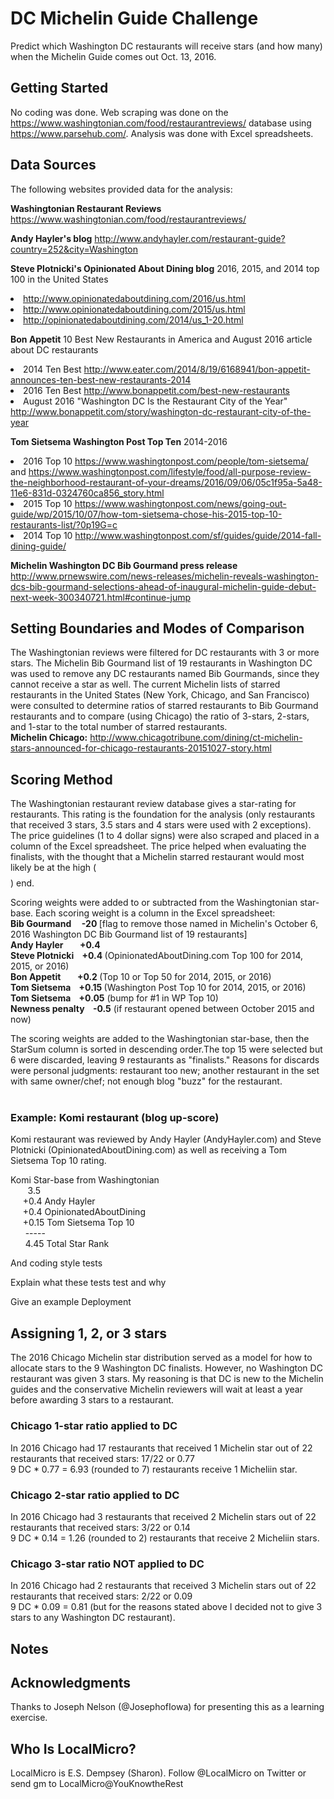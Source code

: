 <h1>DC Michelin Guide Challenge</h1>

Predict which Washington DC restaurants will receive stars (and how many) when the Michelin Guide comes out Oct. 13, 2016.

<h2>Getting Started</h2>

No coding was done. Web scraping was done on the <a href="https://www.washingtonian.com/food/restaurantreviews/" target="_blank">https://www.washingtonian.com/food/restaurantreviews/</a>
 database using <a href="https://www.parsehub.com/" target="_blank">https://www.parsehub.com/</a>. Analysis was done with Excel spreadsheets. 

<h2>Data Sources</h2>

The following websites provided data for the analysis:</br>

<strong>Washingtonian Restaurant Reviews</strong> <a href="https://www.washingtonian.com/food/restaurantreviews/" target="_blank">https://www.washingtonian.com/food/restaurantreviews/</a></br>

<strong>Andy Hayler's blog</strong> <a href="http://www.andyhayler.com/restaurant-guide?country=252&city=Washington" target="_blank">http://www.andyhayler.com/restaurant-guide?country=252&city=Washington</a> </br>


<strong>Steve Plotnicki's Opinionated About Dining blog</strong> 2016, 2015, and 2014 top 100 in the United States</br>
<li><a href="http://www.opinionatedaboutdining.com/2016/us.html" target="_blank">http://www.opinionatedaboutdining.com/2016/us.html</a></br>
<li><a href="http://www.opinionatedaboutdining.com/2015/us.html" target="_blank">http://www.opinionatedaboutdining.com/2015/us.html</a></br>
<li><a href="http://opinionatedaboutdining.com/2014/us_1-20.html" target="_blank">http://opinionatedaboutdining.com/2014/us_1-20.html</a>
</br>

<strong>Bon Appetit</strong> 10 Best New Restaurants in America and August 2016 article about DC restaurants
<li>2014 Ten Best <a href="http://www.eater.com/2014/8/19/6168941/bon-appetit-announces-ten-best-new-restaurants-2014" target="_blank">http://www.eater.com/2014/8/19/6168941/bon-appetit-announces-ten-best-new-restaurants-2014</a>
</br>
<li>2016 Ten Best <a href="http://www.bonappetit.com/best-new-restaurants" target="_blank">http://www.bonappetit.com/best-new-restaurants</a>
</br>
<li>August 2016 "Washington DC Is the Restaurant City of the Year" <a href="http://www.bonappetit.com/story/washington-dc-restaurant-city-of-the-year" target="_blank">http://www.bonappetit.com/story/washington-dc-restaurant-city-of-the-year</a>
</br>

<strong>Tom Sietsema Washington Post Top Ten</strong> 2014-2016 
<li>2016 Top 10 <a href="https://www.washingtonpost.com/people/tom-sietsema/" target="_blank">https://www.washingtonpost.com/people/tom-sietsema/</a> and <a href="https://www.washingtonpost.com/lifestyle/food/all-purpose-review-the-neighborhood-restaurant-of-your-dreams/2016/09/06/05c1f95a-5a48-11e6-831d-0324760ca856_story.html" target="_blank">https://www.washingtonpost.com/lifestyle/food/all-purpose-review-the-neighborhood-restaurant-of-your-dreams/2016/09/06/05c1f95a-5a48-11e6-831d-0324760ca856_story.html</a>
</br>
<li>2015 Top 10 <a href="https://www.washingtonpost.com/news/going-out-guide/wp/2015/10/07/how-tom-sietsema-chose-his-2015-top-10-restaurants-list/?0p19G=c" target="_blank">https://www.washingtonpost.com/news/going-out-guide/wp/2015/10/07/how-tom-sietsema-chose-his-2015-top-10-restaurants-list/?0p19G=c</a>
</br>
<li>2014 Top 10 <a href="http://www.washingtonpost.com/sf/guides/guide/2014-fall-dining-guide/" target="_blank">http://www.washingtonpost.com/sf/guides/guide/2014-fall-dining-guide/</a>
</br>

<strong>Michelin Washington DC Bib Gourmand press release</strong> <a href="http://www.prnewswire.com/news-releases/michelin-reveals-washington-dcs-bib-gourmand-selections-ahead-of-inaugural-michelin-guide-debut-next-week-300340721.html#continue-jump" target="_blank">http://www.prnewswire.com/news-releases/michelin-reveals-washington-dcs-bib-gourmand-selections-ahead-of-inaugural-michelin-guide-debut-next-week-300340721.html#continue-jump</a>
</br>


<h2>Setting Boundaries and Modes of Comparison</h2>

The Washingtonian reviews were filtered for DC restaurants with 3 or more stars. The Michelin Bib Gourmand list of 19 restaurants in Washington DC was used to remove any DC restaurants named Bib Gourmands, since they cannot receive a star as well. The current Michelin lists of starred restaurants in the United States (New York, Chicago, and San Francisco) were consulted to determine ratios of starred restaurants to Bib Gourmand restaurants and to compare (using Chicago) the ratio of 3-stars, 2-stars, and 1-star to the total number of starred restaurants.
</br>
<strong>Michelin Chicago:</strong> <a href="http://www.chicagotribune.com/dining/ct-michelin-stars-announced-for-chicago-restaurants-20151027-story.html" target="_blank">http://www.chicagotribune.com/dining/ct-michelin-stars-announced-for-chicago-restaurants-20151027-story.html</a></br>


<h2>Scoring Method</h2>

The Washingtonian restaurant review database gives a star-rating for restaurants. This rating is the foundation for the analysis (only restaurants that received 3 stars, 3.5 stars and 4 stars were used with 2 exceptions). </br>The price guidelines (1 to 4 dollar signs) were also scraped and placed in a column of the Excel spreadsheet. The price helped when evaluating the finalists, with the thought that a Michelin starred restaurant would most likely be at the high ($$$$) end.</br>


Scoring weights were added to or subtracted from the Washingtonian star-base. Each scoring weight is a column in the Excel spreadsheet:</br>
<strong>Bib Gourmand&nbsp;&nbsp;&nbsp;&nbsp; -20 </strong>[flag to remove those named in Michelin's October 6, 2016 Washington DC Bib Gourmand list of 19 restaurants]</br>
<strong>Andy Hayler&nbsp;&nbsp;&nbsp;&nbsp;&nbsp;&nbsp;&nbsp; +0.4 </strong></br>
<strong>Steve Plotnicki&nbsp;&nbsp;&nbsp; +0.4 </strong>(OpinionatedAboutDining.com Top 100 for 2014, 2015, or 2016)</br>
<strong>Bon Appetit&nbsp;&nbsp;&nbsp;&nbsp;&nbsp;&nbsp;&nbsp; +0.2 </strong>(Top 10 or Top 50 for 2014, 2015, or 2016) </br>
<strong>Tom Sietsema&nbsp;&nbsp;&nbsp; +0.15 </strong>(Washington Post Top 10 for 2014, 2015, or 2016) </br>
<strong>Tom Sietsema&nbsp;&nbsp;&nbsp; +0.05</strong> (bump for #1 in WP Top 10)</br>
<strong>Newness penalty&nbsp;&nbsp;&nbsp; -0.5</strong> (if restaurant opened between October 2015 and now)</br>


The scoring weights are added to the Washingtonian star-base, then the StarSum column is sorted in descending order.The top 15 were selected but 6 were discarded, leaving 9 restaurants as "finalists."  Reasons for discards were personal judgments: restaurant too new; another restaurant in the set with same owner/chef; not enough blog "buzz" for the restaurant.</br>
 </br>

<h3>Example: Komi restaurant (blog up-score)</h3>
Komi restaurant was reviewed by Andy Hayler (AndyHayler.com) and Steve Plotnicki (OpinionatedAboutDining.com) as well as receiving a Tom Sietsema Top 10 rating.</br>

Komi Star-base from Washingtonian</br>
&nbsp;&nbsp;&nbsp;&nbsp;&nbsp;&nbsp; 3.5</br>
&nbsp;&nbsp;&nbsp;&nbsp;&nbsp;+0.4 Andy Hayler</br>
&nbsp;&nbsp;&nbsp;&nbsp;&nbsp;+0.4 OpinionatedAboutDining</br>
&nbsp;&nbsp;&nbsp;&nbsp;&nbsp;+0.15 Tom Sietsema Top 10</br>
&nbsp;&nbsp;&nbsp;&nbsp;&nbsp; -----</br>
&nbsp;&nbsp;&nbsp;&nbsp;&nbsp; 4.45 Total Star Rank</br>
                                   

And coding style tests

Explain what these tests test and why

Give an example
Deployment
<h2>Assigning 1, 2, or 3 stars</h2>
The 2016 Chicago Michelin star distribution served as a model for how to allocate stars to the 9 Washington DC finalists. However, no Washington DC restaurant was given 3 stars. My reasoning is that DC is new to the Michelin guides and the conservative Michelin reviewers will wait at least a year before awarding 3 stars to a restaurant.</br>

<h3>Chicago 1-star ratio applied to DC</h3>
In 2016 Chicago had 17 restaurants that received 1 Michelin star out of 22 restaurants that received stars: 17/22 or 0.77</br>
9 DC * 0.77 = 6.93 (rounded to 7) restaurants receive 1 Micheliin star. </br>

<h3>Chicago 2-star ratio applied to DC</h3>
In 2016 Chicago had 3 restaurants that received 2 Michelin stars out of 22 restaurants that received stars: 3/22 or 0.14</br>
9 DC * 0.14 = 1.26 (rounded to 2) restaurants that receive 2 Micheliin stars.  </br>

<h3>Chicago 3-star ratio NOT applied to DC</h3>
In 2016 Chicago had 2 restaurants that received 3 Michelin stars out of 22 restaurants that received stars: 2/22 or 0.09</br>
9 DC * 0.09 = 0.81 (but for the reasons stated above I decided not to give 3 stars to any Washington DC restaurant).  </br>


<h2>Notes</h2>



<h2>Acknowledgments</h2>

Thanks to Joseph Nelson (@JosephofIowa) for presenting this as a learning exercise. 
</br>

<h2>Who Is LocalMicro?</h2>
LocalMicro is E.S. Dempsey (Sharon). Follow @LocalMicro on Twitter or send gm to LocalMicro@YouKnowtheRest
</br>


